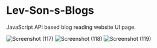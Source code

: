 # Lev-Son-s-Blogs
JavaScript API based blog reading website UI page. 


![Screenshot (117)](https://github.com/devanshnarayan01/Lev-Son-s-Blogs/assets/126651115/f35a0bc7-a57b-4cd0-8955-595af75de7c5)
![Screenshot (118)](https://github.com/devanshnarayan01/Lev-Son-s-Blogs/assets/126651115/764c35ab-357b-4f0a-a2ef-0820bebfc616)
![Screenshot (119)](https://github.com/devanshnarayan01/Lev-Son-s-Blogs/assets/126651115/ac98d1e7-03aa-4ad8-8e9c-7a5cc55392d0)
